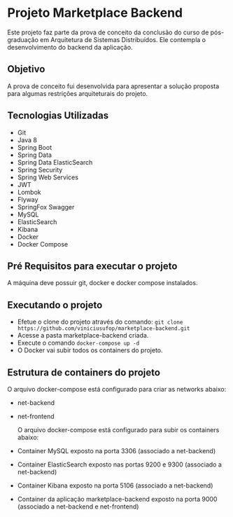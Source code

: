 # Projeto Marketplace Backend

  Este projeto faz parte da prova de conceito da conclusão do curso de pós-graduação em Arquitetura de Sistemas Distribuídos. Ele contempla o desenvolvimento do backend da aplicação.

## Objetivo

  A prova de conceito fui desenvolvida para apresentar a solução proposta para algumas restrições arquiteturais do projeto.

## Tecnologias Utilizadas

* Git
* Java 8
* Spring Boot
* Spring Data
* Spring Data ElasticSearch
* Spring Security
* Spring Web Services
* JWT
* Lombok
* Flyway
* SpringFox Swagger
* MySQL
* ElasticSearch
* Kibana
* Docker
* Docker Compose

## Pré Requisitos para executar o projeto

  A máquina deve possuir git, docker e docker compose instalados.

## Executando o projeto

* Efetue o clone do projeto através do comando: ```git clone https://github.com/viniciusufop/marketplace-backend.git```
* Acesse a pasta marketplace-backend criada.
* Execute o comando ```docker-compose up -d```
* O Docker vai subir todos os containers do projeto.

## Estrutura de containers do projeto

  O arquivo docker-compose está configurado para criar as networks abaixo:

* net-backend
* net-frontend 

  O arquivo docker-compose está configurado para subir os containers abaixo:

* Container MySQL exposto na porta 3306 (associado a net-backend)
* Container ElasticSearch exposto nas portas 9200 e 9300 (associado a net-backend)
* Container Kibana exposto na porta 5106 (associado a net-backend)
* Container da aplicação marketplace-backend exposto na porta 9000 (associado a net-backend e net-frontend)
